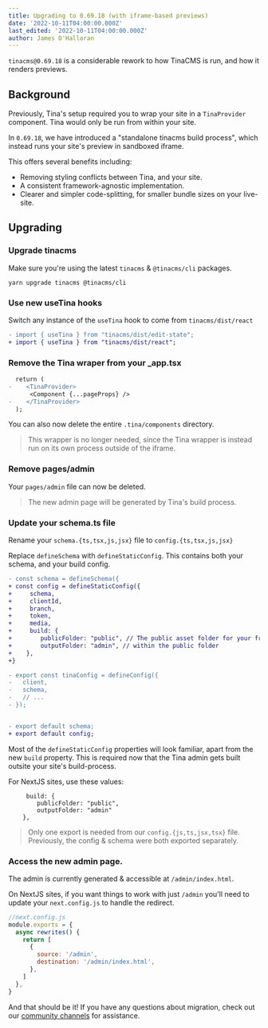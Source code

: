 ```yaml
---
title: Upgrading to 0.69.18 (with iframe-based previews)
date: '2022-10-11T04:00:00.000Z'
last_edited: '2022-10-11T04:00:00.000Z'
author: James O'Halloran
---
```


`tinacms@0.69.18` is a considerable rework to how TinaCMS is run, and how it renders previews.

## Background

Previously, Tina's setup required you to wrap your site in a `TinaProvider` component. Tina would only be run from within your site.

In `0.69.18`, we have introduced a "standalone tinacms build process", which instead runs your site's preview in sandboxed iframe.

This offers several benefits including:

- Removing styling conflicts between Tina, and your site.
- A consistent framework-agnostic implementation.
- Clearer and simpler code-splitting, for smaller bundle sizes on your live-site.

## Upgrading

### Upgrade tinacms

Make sure you're using the latest `tinacms` & `@tinacms/cli` packages.

```
yarn upgrade tinacms @tinacms/cli
```

### Use new useTina hooks

Switch any instance of the `useTina` hook to come from `tinacms/dist/react`

```diff
- import { useTina } from "tinacms/dist/edit-state";
+ import { useTina } from "tinacms/dist/react";
```

### Remove the Tina wraper from your \_app.tsx

```diff
  return (
-    <TinaProvider>
      <Component {...pageProps} />
-    </TinaProvider>
  );
```

You can also now delete the entire `.tina/components` directory.

> This wrapper is no longer needed, since the Tina wrapper is instead run on its own process outside of the iframe.

### Remove pages/admin

Your `pages/admin` file can now be deleted.

> The new admin page will be generated by Tina's build process.

### Update your schema.ts file

Rename your `schema.{ts,tsx,js,jsx}` file to `config.{ts,tsx,js,jsx}`

Replace `defineSchema` with `defineStaticConfig`. This contains both your schema, and your build config.

```diff
- const schema = defineSchema({
+ const config = defineStaticConfig({
+     schema,
+     clientId,
+     branch,
+     token,
+     media,
+     build: {
+        publicFolder: "public", // The public asset folder for your framework
+        outputFolder: "admin", // within the public folder
+    },
+}

- export const tinaConfig = defineConfig({
-   client,
-   schema,
-   // ...
- });


- export default schema;
+ export default config;
```

Most of the `defineStaticConfig` properties will look familiar, apart from the new `build` property. This is required now that the Tina admin gets built outsite your site's build-process.

For NextJS sites, use these values:

```
     build: {
        publicFolder: "public",
        outputFolder: "admin"
    },
```

> Only one export is needed from our `config.{js,ts,jsx,tsx}` file. Previously, the config & schema were both exported separately.

### Access the new admin page.

The admin is currently generated & accessible at `/admin/index.html`.

On NextJS sites, if you want things to work with just `/admin` you'll need to update your `next.config.js` to handle the redirect.

```js
//next.config.js
module.exports = {
  async rewrites() {
    return [
      {
        source: '/admin',
        destination: '/admin/index.html',
      },
    ]
  },
}
```

And that should be it! If you have any questions about migration, check out our [ community channels](/community/) for assistance.
